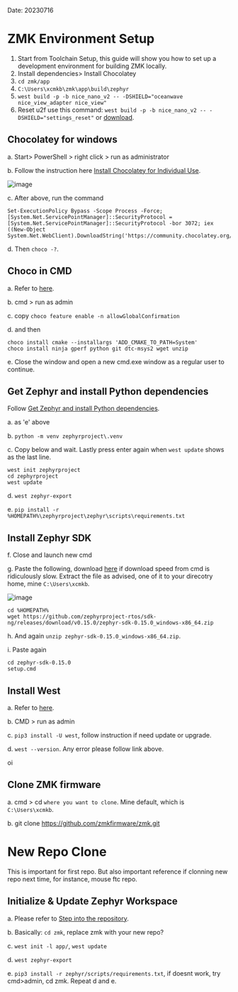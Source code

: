 Date: 20230716

# ZMK Environment Setup

1. Start from Toolchain Setup, this guide will show you how to set up a development environment for building ZMK locally. 
2. Install dependencies> Install Chocolatey
3. `cd zmk/app`
4. `C:\Users\xcmkb\zmk\app\build\zephyr`
5. `west build -p -b nice_nano_v2 -- -DSHIELD="oceanwave nice_view_adapter nice_view"`
6. Reset u2f use this command: `west build -p -b nice_nano_v2 -- -DSHIELD="settings_reset"` or [download](https://drive.google.com/file/d/1CRn6hMGiWgrZyPQr4HeDIOayVl4uNXOY/view?usp=drive_link).

## Chocolatey for windows
a. Start> PowerShell > right click > run as administrator

b. Follow the instruction here [Install Chocolatey for Individual Use](https://chocolatey.org/install#individual).

![image](https://github.com/superxc3/xcmkb/assets/79617315/0e875dc9-1632-4ac8-a164-6b1eb1e04415)

c. After above, run the command 
```
Set-ExecutionPolicy Bypass -Scope Process -Force; [System.Net.ServicePointManager]::SecurityProtocol = [System.Net.ServicePointManager]::SecurityProtocol -bor 3072; iex ((New-Object System.Net.WebClient).DownloadString('https://community.chocolatey.org/install.ps1'))
```
d. Then `choco -?`.

## Choco in CMD
a. Refer to [here](https://docs.zephyrproject.org/3.2.0/develop/getting_started/index.html).

b. cmd > run as admin

c. copy `choco feature enable -n allowGlobalConfirmation`

d. and then 
```
choco install cmake --installargs 'ADD_CMAKE_TO_PATH=System'
choco install ninja gperf python git dtc-msys2 wget unzip
```


e. Close the window and open a new cmd.exe window as a regular user to continue.

## Get Zephyr and install Python dependencies
Follow [Get Zephyr and install Python dependencies](https://docs.zephyrproject.org/3.2.0/develop/getting_started/index.html).

a. as 'e' above

b. `python -m venv zephyrproject\.venv`

c. Copy below and wait. Lastly press enter again when `west update` shows as the last line.
```
west init zephyrproject
cd zephyrproject
west update
```

d. `west zephyr-export`

e. `pip install -r %HOMEPATH%\zephyrproject\zephyr\scripts\requirements.txt`

## Install Zephyr SDK
f. Close and launch new cmd

g. Paste the following, download [here](https://github.com/zephyrproject-rtos/sdk-ng/releases/download/v0.15.0/zephyr-sdk-0.15.0_windows-x86_64.zip) if download speed from cmd is ridiculously slow. Extract the file as advised, one of it to your direcotry home, mine `C:\Users\xcmkb`.

![image](https://github.com/superxc3/xcmkb/assets/79617315/641e3c19-b5ed-4e62-9cfc-7162d20b134b)

```
cd %HOMEPATH%
wget https://github.com/zephyrproject-rtos/sdk-ng/releases/download/v0.15.0/zephyr-sdk-0.15.0_windows-x86_64.zip
```

h. And again `unzip zephyr-sdk-0.15.0_windows-x86_64.zip`.

i. Paste again
```
cd zephyr-sdk-0.15.0
setup.cmd
```

## Install West
a. Refer to [here](https://zmk.dev/docs/development/setup#install-west).

b. CMD > run as admin

c. `pip3 install -U west`, follow instruction if need update or upgrade.

d. `west --version`. Any error please follow link above.

oi
## Clone ZMK firmware
a. cmd > cd `where you want to clone`. Mine default, which is `C:\Users\xcmkb`.

b. git clone https://github.com/zmkfirmware/zmk.git


# New Repo Clone
This is important for first repo. But also important reference if clonning new repo next time, for instance, mouse ftc repo.

## Initialize & Update Zephyr Workspace
a. Please refer to [Step into the repository](https://zmk.dev/docs/development/setup#step-into-the-repository).

b. Basically: `cd zmk`, replace zmk with your new repo?

c. `west init -l app/`, `west update`

d. `west zephyr-export`

e. `pip3 install -r zephyr/scripts/requirements.txt`, if doesnt work, try cmd>admin, cd zmk. Repeat d and e.



